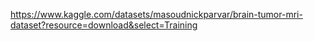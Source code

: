 https://www.kaggle.com/datasets/masoudnickparvar/brain-tumor-mri-dataset?resource=download&select=Training
